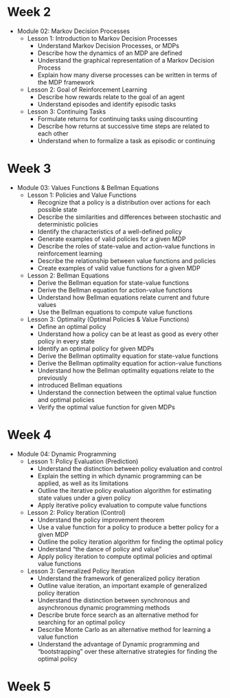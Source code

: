 # Week 2

- Module 02: Markov Decision Processes
  - Lesson 1: Introduction to Markov Decision Processes
    - Understand Markov Decision Processes, or MDPs
    - Describe how the dynamics of an MDP are defined
    - Understand the graphical representation of a Markov Decision Process
    - Explain how many diverse processes can be written in terms of the MDP framework
  - Lesson 2: Goal of Reinforcement Learning
    - Describe how rewards relate to the goal of an agent
    - Understand episodes and identify episodic tasks
  - Lesson 3: Continuing Tasks
    - Formulate returns for continuing tasks using discounting
    - Describe how returns at successive time steps are related to each other
    - Understand when to formalize a task as episodic or continuing

# Week 3

- Module 03: Values Functions & Bellman Equations
  - Lesson 1: Policies and Value Functions
    - Recognize that a policy is a distribution over actions for each possible state
    - Describe the similarities and differences between stochastic and deterministic policies
    - Identify the characteristics of a well-defined policy
    - Generate examples of valid policies for a given MDP
    - Describe the roles of state-value and action-value functions in reinforcement learning
    - Describe the relationship between value functions and policies
    - Create examples of valid value functions for a given MDP
  - Lesson 2: Bellman Equations
    - Derive the Bellman equation for state-value functions
    - Derive the Bellman equation for action-value functions
    - Understand how Bellman equations relate current and future values
    - Use the Bellman equations to compute value functions
  - Lesson 3: Optimality (Optimal Policies & Value Functions)
    - Define an optimal policy
    - Understand how a policy can be at least as good as every other policy in every state
    - Identify an optimal policy for given MDPs
    - Derive the Bellman optimality equation for state-value functions
    - Derive the Bellman optimality equation for action-value functions
    - Understand how the Bellman optimality equations relate to the previously
    - introduced Bellman equations
    - Understand the connection between the optimal value function and optimal policies
    - Verify the optimal value function for given MDPs

# Week 4

- Module 04: Dynamic Programming
  - Lesson 1: Policy Evaluation (Prediction)
    - Understand the distinction between policy evaluation and control
    - Explain the setting in which dynamic programming can be applied, as well as its limitations
    - Outline the iterative policy evaluation algorithm for estimating state values under a given policy
    - Apply iterative policy evaluation to compute value functions
  - Lesson 2: Policy Iteration (Control)
    - Understand the policy improvement theorem
    - Use a value function for a policy to produce a better policy for a given MDP
    - Outline the policy iteration algorithm for finding the optimal policy
    - Understand “the dance of policy and value”
    - Apply policy iteration to compute optimal policies and optimal value functions
  - Lesson 3: Generalized Policy Iteration
    - Understand the framework of generalized policy iteration
    - Outline value iteration, an important example of generalized policy iteration
    - Understand the distinction between synchronous and asynchronous dynamic programming methods
    - Describe brute force search as an alternative method for searching for an optimal policy
    - Describe Monte Carlo as an alternative method for learning a value function
    - Understand the advantage of Dynamic programming and “bootstrapping” over these alternative strategies for finding the optimal policy

# Week 5